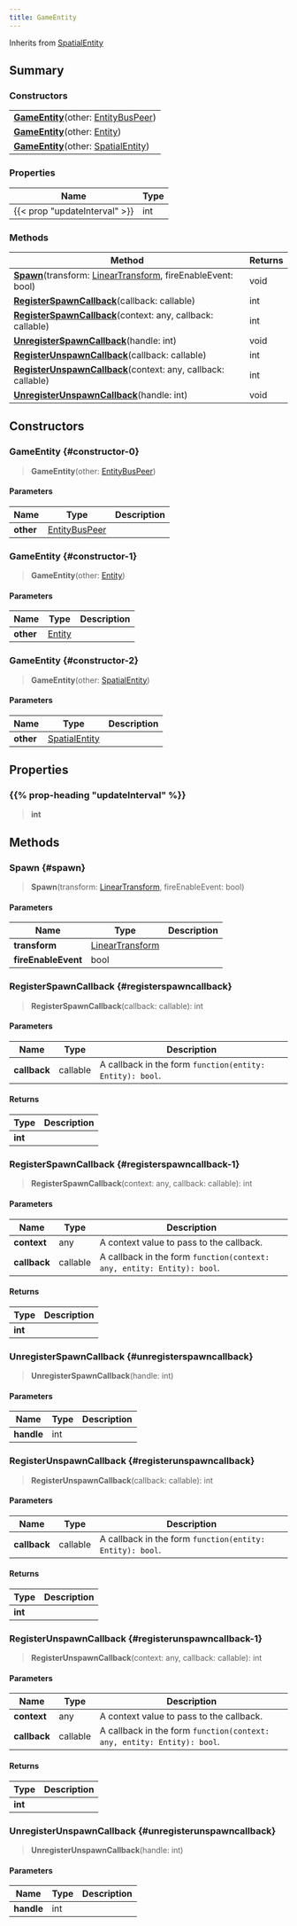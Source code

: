 ```yaml
---
title: GameEntity
---
```


Inherits from [SpatialEntity](/vext/ref/shared/type/spatialentity)

## Summary

### Constructors

|  |
| --- |
| **[GameEntity](#constructor-0)**(other: [EntityBusPeer](/vext/ref/shared/type/entitybuspeer)) |
| **[GameEntity](#constructor-1)**(other: [Entity](/vext/ref/shared/type/entity)) |
| **[GameEntity](#constructor-2)**(other: [SpatialEntity](/vext/ref/shared/type/spatialentity)) |

### Properties

| Name | Type |
| ---- | ---- |
| {{< prop "updateInterval" >}} | int |

### Methods

| Method | Returns |
| ------ | ------- |
| **[Spawn](#spawn)**(transform: [LinearTransform](/vext/ref/shared/type/lineartransform), fireEnableEvent: bool) | void |
| **[RegisterSpawnCallback](#registerspawncallback)**(callback: callable) | int |
| **[RegisterSpawnCallback](#registerspawncallback-1)**(context: any, callback: callable) | int |
| **[UnregisterSpawnCallback](#unregisterspawncallback)**(handle: int) | void |
| **[RegisterUnspawnCallback](#registerunspawncallback)**(callback: callable) | int |
| **[RegisterUnspawnCallback](#registerunspawncallback-1)**(context: any, callback: callable) | int |
| **[UnregisterUnspawnCallback](#unregisterunspawncallback)**(handle: int) | void |

## Constructors

### GameEntity {#constructor-0}

> **GameEntity**(other: [EntityBusPeer](/vext/ref/shared/type/entitybuspeer))

#### Parameters

| Name | Type | Description |
| ---- | ---- | ----------- |
| **other** | [EntityBusPeer](/vext/ref/shared/type/entitybuspeer) |  |

### GameEntity {#constructor-1}

> **GameEntity**(other: [Entity](/vext/ref/shared/type/entity))

#### Parameters

| Name | Type | Description |
| ---- | ---- | ----------- |
| **other** | [Entity](/vext/ref/shared/type/entity) |  |

### GameEntity {#constructor-2}

> **GameEntity**(other: [SpatialEntity](/vext/ref/shared/type/spatialentity))

#### Parameters

| Name | Type | Description |
| ---- | ---- | ----------- |
| **other** | [SpatialEntity](/vext/ref/shared/type/spatialentity) |  |

## Properties

### {{% prop-heading "updateInterval" %}}

> **int**

## Methods

### Spawn {#spawn}

> **Spawn**(transform: [LinearTransform](/vext/ref/shared/type/lineartransform), fireEnableEvent: bool)

#### Parameters

| Name | Type | Description |
| ---- | ---- | ----------- |
| **transform** | [LinearTransform](/vext/ref/shared/type/lineartransform) |  |
| **fireEnableEvent** | bool |  |

### RegisterSpawnCallback {#registerspawncallback}

> **RegisterSpawnCallback**(callback: callable): int

#### Parameters

| Name | Type | Description |
| ---- | ---- | ----------- |
| **callback** | callable | A callback in the form `function(entity: Entity): bool`. |

#### Returns

| Type | Description |
| ---- | ----------- |
| **int** |  |

### RegisterSpawnCallback {#registerspawncallback-1}

> **RegisterSpawnCallback**(context: any, callback: callable): int

#### Parameters

| Name | Type | Description |
| ---- | ---- | ----------- |
| **context** | any | A context value to pass to the callback. |
| **callback** | callable | A callback in the form `function(context: any, entity: Entity): bool`. |

#### Returns

| Type | Description |
| ---- | ----------- |
| **int** |  |

### UnregisterSpawnCallback {#unregisterspawncallback}

> **UnregisterSpawnCallback**(handle: int)

#### Parameters

| Name | Type | Description |
| ---- | ---- | ----------- |
| **handle** | int |  |

### RegisterUnspawnCallback {#registerunspawncallback}

> **RegisterUnspawnCallback**(callback: callable): int

#### Parameters

| Name | Type | Description |
| ---- | ---- | ----------- |
| **callback** | callable | A callback in the form `function(entity: Entity): bool`. |

#### Returns

| Type | Description |
| ---- | ----------- |
| **int** |  |

### RegisterUnspawnCallback {#registerunspawncallback-1}

> **RegisterUnspawnCallback**(context: any, callback: callable): int

#### Parameters

| Name | Type | Description |
| ---- | ---- | ----------- |
| **context** | any | A context value to pass to the callback. |
| **callback** | callable | A callback in the form `function(context: any, entity: Entity): bool`. |

#### Returns

| Type | Description |
| ---- | ----------- |
| **int** |  |

### UnregisterUnspawnCallback {#unregisterunspawncallback}

> **UnregisterUnspawnCallback**(handle: int)

#### Parameters

| Name | Type | Description |
| ---- | ---- | ----------- |
| **handle** | int |  |

